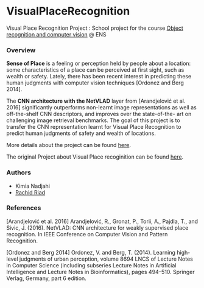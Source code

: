 # VisualPlaceRecognition
Visual Place Recognition Project : School project for the course [Object recognition and computer vision](http://www.di.ens.fr/willow/teaching/recvis16) @ ENS

### Overview

**Sense of Place** is a feeling or perception held by people about a location: some characteristics of a place can
be perceived at first sight, such as wealth or safety. Lately, there has been recent interest in predicting these
human judgments with computer vision techniques [Ordonez and Berg 2014].

The **CNN architecture with the NetVLAD** layer from [Arandjelović et al. 2016] significantly outperforms
non-learnt image representations as well as off-the-shelf CNN descriptors, and improves over the state-of-the-
art on challenging image retrieval benchmarks. The goal of this project is to transfer the CNN representation
learnt for Visual Place Recognition to predict human judgments of safety and wealth of locations.

More details about the project can be found [here](https://github.com/Rachine/VisualPlaceRecognition/blob/master/FP_Nadjahi_Riad.pdf).

The original Project about Visual Place recoginition can be found [here](http://www.di.ens.fr/willow/research/netvlad/).

### Authors
- Kimia Nadjahi
- [Rachid Riad](https://rachine.github.io/)


### References
[Arandjelović et al. 2016] Arandjelović, R., Gronat, P., Torii, A., Pajdla, T., and Sivic, J. (2016). NetVLAD:
CNN architecture for weakly supervised place recognition. In IEEE Conference on Computer Vision and Pattern Recognition.

[Ordonez and Berg 2014] Ordonez, V. and Berg, T. (2014). Learning high-level judgments of urban perception,
volume 8694 LNCS of Lecture Notes in Computer Science (including subseries Lecture Notes in Artificial
Intelligence and Lecture Notes in Bioinformatics), pages 494–510. Springer Verlag, Germany, part 6 edition.
